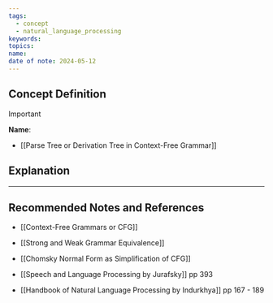 ```yaml
---
tags:
  - concept
  - natural_language_processing
keywords: 
topics: 
name: 
date of note: 2024-05-12
---
```


## Concept Definition

>[!important]
>**Name**: 


- [[Parse Tree or Derivation Tree in Context-Free Grammar]]

## Explanation





-----------
##  Recommended Notes and References


- [[Context-Free Grammars or CFG]]
- [[Strong and Weak Grammar Equivalence]]
- [[Chomsky Normal Form as Simplification of CFG]]


- [[Speech and Language Processing by Jurafsky]]  pp 393
- [[Handbook of Natural Language Processing by Indurkhya]] pp 167 - 189